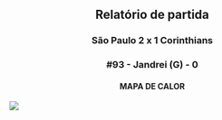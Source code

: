 <h2 style="text-align: center;">Relatório de partida</h3>

<h3 style="text-align: center;">São Paulo 2 x 1 Corinthians</h3>

<h3 style="text-align: center;">#93 - Jandrei (G) - 0</h3>

<h4 style="text-align: center;">MAPA DE CALOR</h3>
<img src=heatmaps/11067371_874979.png>
